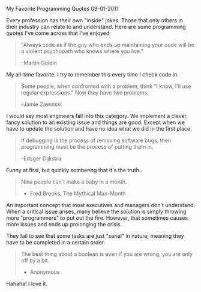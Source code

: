 My Favorite Programming Quotes
09-01-2011

Every profession has their own "inside" jokes. Those that only others in their industry can relate to and understand. Here are some programming quotes I've come across that I've enjoyed:

> "Always code as if the guy who ends up maintaining your code will be a violent psychopath who knows where you live."
> 
> -Martin Goldin

My all-time favorite. I try to remember this every time I check code in.

> Some people, when confronted with a problem, think "I know, I'll use regular expressions." Now they have two problems.
> 
> -Jamie Zawinski

I would say most engineers fall into this category. We implement a clever, fancy solution to an existing issue and things are good. Except when we have to update the solution and have no idea what we did in the first place.

> If debugging is the process of removing software bugs, then programming must be the process of putting them in.
> 
> -Edsger Dijkstra

Funny at first, but quickly sombering that it's the truth..

> Nine people can't make a baby in a month.
> 
> - Fred Brooks, The Mythical Man-Month

An important concept that most executives and managers don't understand. When a critical issue arises, many believe the solution is simply throwing more "programmers" to put out the fire. However, that sometimes causes more issues and ends up prolonging the crisis.

They fail to see that some tasks are just "serial" in nature, meaning they have to be completed in a certain order.

> The best thing about a boolean is even if you are wrong, you are only off by a bit.
> 
> - Anonymous

Hahaha! I love it.



